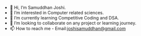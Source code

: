 - 👋 Hi, I’m Samuddhan Joshi.
- 👀 I’m interested in Computer related sciences.
- 🌱 I’m currently learning Competitive Coding and DSA.
- 💞️ I’m looking to collaborate on any project or learning journey.
- 📫 How to reach me - Email:joshisamuddhan@gmail.com

<!---
joshisamuddhan/joshisamuddhan is a ✨ special ✨ repository because its `README.md` (this file) appears on your GitHub profile.
You can click the Preview link to take a look at your changes.
--->
